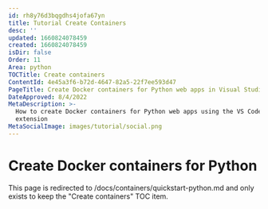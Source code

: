 ```yaml
---
id: rh8y76d3bqgdhs4jofa67yn
title: Tutorial Create Containers
desc: ''
updated: 1660824078459
created: 1660824078459
isDir: false
Order: 11
Area: python
TOCTitle: Create containers
ContentId: 4e45a3f6-b72d-4647-82a5-22f7ee593d47
PageTitle: Create Docker containers for Python web apps in Visual Studio Code
DateApproved: 8/4/2022
MetaDescription: >-
  How to create Docker containers for Python web apps using the VS Code Docker
  extension
MetaSocialImage: images/tutorial/social.png
---
```

# Create Docker containers for Python

This page is redirected to /docs/containers/quickstart-python.md and only exists to keep the "Create containers" TOC item.
